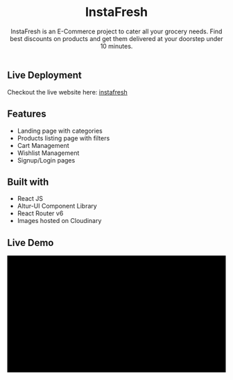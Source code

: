 <h1 align="center">
   InstaFresh
</h1>

<p align="center">
    InstaFresh is an E-Commerce project to cater all your grocery needs. Find best discounts on products and get them delivered at your doorstep under 10 minutes.
  <br>
  <br>
</p>


## Live Deployment

Checkout the live website here: [instafresh](https://instafresh.netlify.app/)

## Features

- Landing page with categories
- Products listing page with filters
- Cart Management 
- Wishlist Management
- Signup/Login pages

## Built with

- React JS 
- Altur-UI Component Library
- React Router v6
- Images hosted on Cloudinary 

## Live Demo

![enter image description here](https://github.com/nakulsharma15/Assets/blob/main/instafresh-demo.gif)

